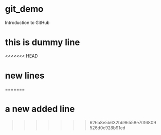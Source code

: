 # git_demo
Introduction to GitHub
# this is dummy line 
<<<<<<< HEAD
# new lines
=======
# a new added line
>>>>>>> 626a8e5b632bb96558e70f6809526d0c928b91ed
